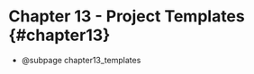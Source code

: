 Chapter 13 - Project Templates {#chapter13}
==============================================

* @subpage chapter13_templates
